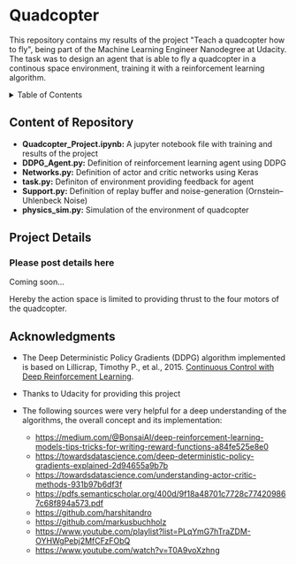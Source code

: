# Quadcopter

This repository contains my results of the project "Teach a quadcopter how to fly", being part of the Machine Learning Engineer Nanodegree at Udacity. The task was to design an agent that is able to fly a quadcopter in a continous space environment, training it with a reinforcement learning algorithm.


<details><summary>Table of Contents</summary><p>

* [Content of Repository](#Content)
* [Project Details](#Project_Details)
* [Acknowledgments](#Acknowledgments)

</p></details><p></p>

<a id="Content"></a>
## Content of Repository

- **Quadcopter_Project.ipynb:** A jupyter notebook file with training and results of the project
- **DDPG_Agent.py:** Definition of reinforcement learning agent using DDPG
- **Networks.py:** Definition of actor and critic networks using Keras
- **task.py:** Definiton of environment providing feedback for agent
- **Support.py:** Definition of replay buffer and noise-generation (Ornstein–Uhlenbeck Noise)
- **physics_sim.py:** Simulation of the environment of quadcopter

<a id="Project_Details"></a>
## Project Details 

### Please post details here
Coming soon...


Hereby the action space is limited to providing thrust to the four motors of the quadcopter.

<a id="Acknowledgments"></a>
## Acknowledgments
* The Deep Deterministic Policy Gradients (DDPG) algorithm implemented is based on Lillicrap, Timothy P., et al., 2015. [Continuous Control with Deep Reinforcement Learning](https://arxiv.org/pdf/1509.02971.pdf).

* Thanks to Udacity for providing this project

* The following sources were very helpful for a deep understanding of the algorithms, the overall concept and its implementation:
  * https://medium.com/@BonsaiAI/deep-reinforcement-learning-models-tips-tricks-for-writing-reward-functions-a84fe525e8e0
  * https://towardsdatascience.com/deep-deterministic-policy-gradients-explained-2d94655a9b7b
  * https://towardsdatascience.com/understanding-actor-critic-methods-931b97b6df3f
  * https://pdfs.semanticscholar.org/400d/9f18a48701c7728c774209867c68f894a573.pdf
  * https://github.com/harshitandro
  * https://github.com/markusbuchholz
  * https://www.youtube.com/playlist?list=PLqYmG7hTraZDM-OYHWgPebj2MfCFzFObQ
  * https://www.youtube.com/watch?v=T0A9voXzhng
